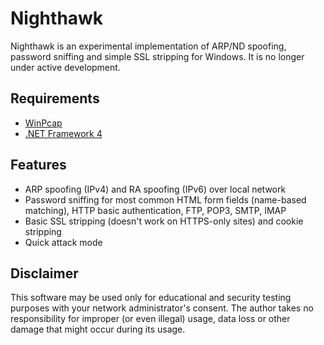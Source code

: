 # Nighthawk
Nighthawk is an experimental implementation of ARP/ND spoofing, password sniffing and simple SSL stripping for Windows. It is no longer under active development.

## Requirements
- [WinPcap](http://www.winpcap.org/)
- [.NET Framework 4](http://www.microsoft.com/en-us/download/details.aspx?id=17851)

## Features
- ARP spoofing (IPv4) and RA spoofing (IPv6) over local network
- Password sniffing for most common HTML form fields (name-based matching), HTTP basic authentication, FTP, POP3, SMTP, IMAP
- Basic SSL stripping (doesn't work on HTTPS-only sites) and cookie stripping
- Quick attack mode

## Disclaimer

This software may be used only for educational and security testing purposes with your network administrator's consent. The author takes no responsibility for improper (or even illegal) usage, data loss or other damage that might occur during its usage. 